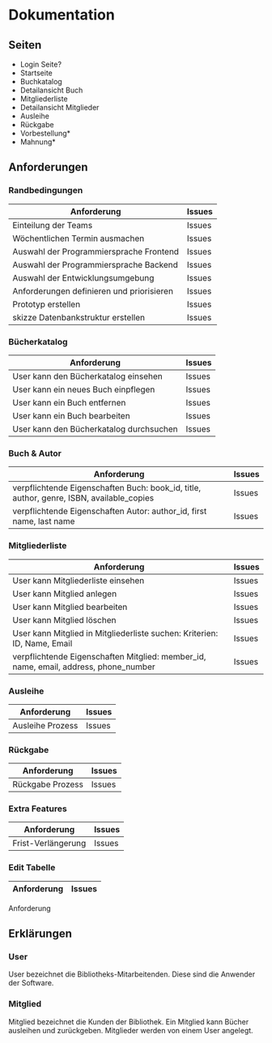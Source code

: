 # Dokumentation

## Seiten
- Login Seite?
- Startseite
- Buchkatalog
- Detailansicht Buch
- Mitgliederliste
- Detailansicht Mitglieder
- Ausleihe
- Rückgabe
- Vorbestellung*
- Mahnung*

## Anforderungen

### Randbedingungen
Anforderung | Issues
-------- | --------
Einteilung der Teams   | Issues
Wöchentlichen Termin ausmachen   | Issues
Auswahl der Programmiersprache Frontend   | Issues
Auswahl der Programmiersprache Backend   | Issues
Auswahl der Entwicklungsumgebung   | Issues
Anforderungen definieren und priorisieren   | Issues
Prototyp erstellen   | Issues
skizze Datenbankstruktur erstellen   |Issues

### Bücherkatalog
Anforderung | Issues
-------- | --------
User kann den Bücherkatalog einsehen   | Issues
User kann ein neues Buch einpflegen   | Issues
User kann ein Buch entfernen   | Issues
User kann ein Buch bearbeiten   | Issues
User kann den Bücherkatalog durchsuchen   | Issues

### Buch & Autor
Anforderung | Issues
-------- | --------
verpflichtende Eigenschaften Buch: book_id, title, author, genre, ISBN, available_copies | Issues
verpflichtende Eigenschaften Autor: author_id, first name, last name | Issues

### Mitgliederliste
Anforderung | Issues
-------- | --------
User kann Mitgliederliste einsehen   | Issues
User kann Mitglied anlegen   | Issues
User kann Mitglied bearbeiten   | Issues
User kann Mitglied löschen   | Issues
User kann Mitglied in Mitgliederliste suchen: Kriterien: ID, Name, Email   | Issues
verpflichtende Eigenschaften Mitglied: member_id, name, email, address, phone_number   | Issues

### Ausleihe 
Anforderung | Issues
-------- | --------
Ausleihe Prozess   | Issues

### Rückgabe
Anforderung | Issues
-------- | --------
Rückgabe Prozess   | Issues

### Extra Features
Anforderung | Issues
-------- | --------
Frist-Verlängerung   | Issues

### Edit Tabelle
Anforderung | Issues
-------- | --------
Anforderung

## Erklärungen
### User
User bezeichnet die Bibliotheks-Mitarbeitenden. Diese sind die Anwender der Software. 

### Mitglied
Mitglied bezeichnet die Kunden der Bibliothek. Ein Mitglied kann Bücher ausleihen und zurückgeben. Mitglieder werden von einem User angelegt.
